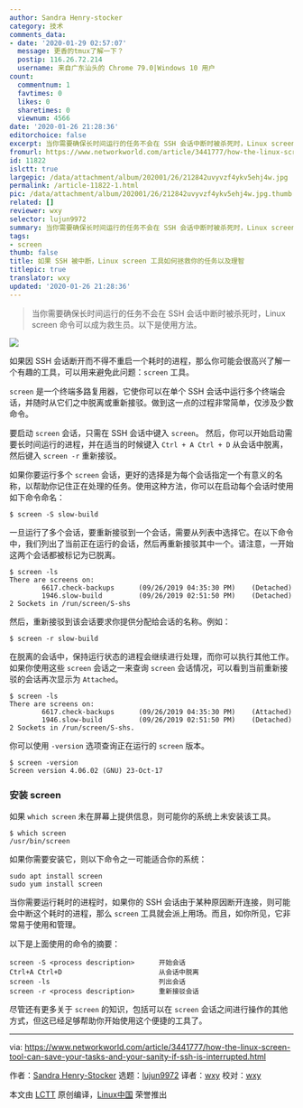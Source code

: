 ```yaml
---
author: Sandra Henry-stocker
category: 技术
comments_data:
- date: '2020-01-29 02:57:07'
  message: 更香的tmux了解一下？
  postip: 116.26.72.214
  username: 来自广东汕头的 Chrome 79.0|Windows 10 用户
count:
  commentnum: 1
  favtimes: 0
  likes: 0
  sharetimes: 0
  viewnum: 4566
date: '2020-01-26 21:28:36'
editorchoice: false
excerpt: 当你需要确保长时间运行的任务不会在 SSH 会话中断时被杀死时，Linux screen 命令可以成为救生员。以下是使用方法。
fromurl: https://www.networkworld.com/article/3441777/how-the-linux-screen-tool-can-save-your-tasks-and-your-sanity-if-ssh-is-interrupted.html
id: 11822
islctt: true
largepic: /data/attachment/album/202001/26/212842uvyvzf4ykv5ehj4w.jpg
permalink: /article-11822-1.html
pic: /data/attachment/album/202001/26/212842uvyvzf4ykv5ehj4w.jpg.thumb.jpg
related: []
reviewer: wxy
selector: lujun9972
summary: 当你需要确保长时间运行的任务不会在 SSH 会话中断时被杀死时，Linux screen 命令可以成为救生员。以下是使用方法。
tags:
- screen
thumb: false
title: 如果 SSH 被中断，Linux screen 工具如何拯救你的任务以及理智
titlepic: true
translator: wxy
updated: '2020-01-26 21:28:36'
---
```



> 
> 当你需要确保长时间运行的任务不会在 SSH 会话中断时被杀死时，Linux screen 命令可以成为救生员。以下是使用方法。
> 
> 
> 


![](/data/attachment/album/202001/26/212842uvyvzf4ykv5ehj4w.jpg)


如果因 SSH 会话断开而不得不重启一个耗时的进程，那么你可能会很高兴了解一个有趣的工具，可以用来避免此问题：`screen` 工具。


`screen` 是一个终端多路复用器，它使你可以在单个 SSH 会话中运行多个终端会话，并随时从它们之中脱离或重新接驳。做到这一点的过程非常简单，仅涉及少数命令。


要启动 `screen` 会话，只需在 SSH 会话中键入 `screen`。 然后，你可以开始启动需要长时间运行的进程，并在适当的时候键入 `Ctrl + A Ctrl + D` 从会话中脱离，然后键入 `screen -r` 重新接驳。


如果你要运行多个 `screen` 会话，更好的选择是为每个会话指定一个有意义的名称，以帮助你记住正在处理的任务。使用这种方法，你可以在启动每个会话时使用如下命令命名：



```
$ screen -S slow-build
```

一旦运行了多个会话，要重新接驳到一个会话，需要从列表中选择它。在以下命令中，我们列出了当前正在运行的会话，然后再重新接驳其中一个。请注意，一开始这两个会话都被标记为已脱离。



```
$ screen -ls
There are screens on:
        6617.check-backups      (09/26/2019 04:35:30 PM)    (Detached)
        1946.slow-build         (09/26/2019 02:51:50 PM)    (Detached)
2 Sockets in /run/screen/S-shs
```

然后，重新接驳到该会话要求你提供分配给会话的名称。例如：



```
$ screen -r slow-build
```

在脱离的会话中，保持运行状态的进程会继续进行处理，而你可以执行其他工作。如果你使用这些 `screen` 会话之一来查询 `screen` 会话情况，可以看到当前重新接驳的会话再次显示为 `Attached`。



```
$ screen -ls
There are screens on:
        6617.check-backups      (09/26/2019 04:35:30 PM)    (Attached)
        1946.slow-build         (09/26/2019 02:51:50 PM)    (Detached)
2 Sockets in /run/screen/S-shs.
```

你可以使用 `-version` 选项查询正在运行的 `screen` 版本。



```
$ screen -version
Screen version 4.06.02 (GNU) 23-Oct-17
```

### 安装 screen


如果 `which screen` 未在屏幕上提供信息，则可能你的系统上未安装该工具。



```
$ which screen
/usr/bin/screen
```

如果你需要安装它，则以下命令之一可能适合你的系统：



```
sudo apt install screen
sudo yum install screen
```

当你需要运行耗时的进程时，如果你的 SSH 会话由于某种原因断开连接，则可能会中断这个耗时的进程，那么 `screen` 工具就会派上用场。而且，如你所见，它非常易于使用和管理。


以下是上面使用的命令的摘要：



```
screen -S <process description>      开始会话
Ctrl+A Ctrl+D                        从会话中脱离
screen -ls                           列出会话
screen -r <process description>      重新接驳会话
```

尽管还有更多关于 `screen` 的知识，包括可以在 `screen` 会话之间进行操作的其他方式，但这已经足够帮助你开始使用这个便捷的工具了。




---


via: <https://www.networkworld.com/article/3441777/how-the-linux-screen-tool-can-save-your-tasks-and-your-sanity-if-ssh-is-interrupted.html>


作者：[Sandra Henry-Stocker](https://www.networkworld.com/author/Sandra-Henry_Stocker/) 选题：[lujun9972](https://github.com/lujun9972) 译者：[wxy](https://github.com/wxy) 校对：[wxy](https://github.com/wxy)


本文由 [LCTT](https://github.com/LCTT/TranslateProject) 原创编译，[Linux中国](https://linux.cn/) 荣誉推出